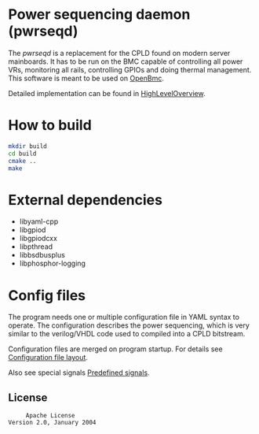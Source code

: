 # Power sequencing daemon (pwrseqd)

The *pwrseqd* is a replacement for the CPLD found on modern server
mainboards. It has to be run on the BMC capable of controlling
all power VRs, monitoring all rails, controlling GPIOs and doing thermal
management.
This software is meant to be used on [OpenBmc](https://github.com/openbmc/openbmc).

Detailed implementation can be found in [HighLevelOverview](doc/HighLevelOverview.md).

# How to build

```bash
mkdir build
cd build
cmake ..
make
```

# External dependencies

- libyaml-cpp
- libgpiod
- libgpiodcxx
- libpthread
- libbsdbusplus
- libphosphor-logging

# Config files

The program needs one or multiple configuration file in YAML syntax to
operate. The configuration describes the power sequencing, which is very
similar to the verilog/VHDL code used to compiled into a CPLD bitstream.

Configuration files are merged on program startup.
For details see [Configuration file layout](doc/config.md).

Also see special signals [Predefined signals](doc/specialSignals.md).
## License
```
     Apache License
Version 2.0, January 2004
```